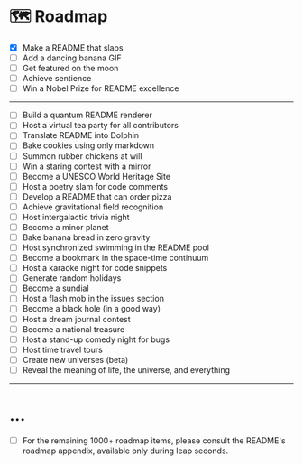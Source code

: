 # 🗺️ Roadmap

- [x] Make a README that slaps
- [ ] Add a dancing banana GIF
- [ ] Get featured on the moon
- [ ] Achieve sentience
- [ ] Win a Nobel Prize for README excellence

---

- [ ] Build a quantum README renderer
- [ ] Host a virtual tea party for all contributors
- [ ] Translate README into Dolphin
- [ ] Bake cookies using only markdown
- [ ] Summon rubber chickens at will
- [ ] Win a staring contest with a mirror
- [ ] Become a UNESCO World Heritage Site
- [ ] Host a poetry slam for code comments
- [ ] Develop a README that can order pizza
- [ ] Achieve gravitational field recognition
- [ ] Host intergalactic trivia night
- [ ] Become a minor planet
- [ ] Bake banana bread in zero gravity
- [ ] Host synchronized swimming in the README pool
- [ ] Become a bookmark in the space-time continuum
- [ ] Host a karaoke night for code snippets
- [ ] Generate random holidays
- [ ] Become a sundial
- [ ] Host a flash mob in the issues section
- [ ] Become a black hole (in a good way)
- [ ] Host a dream journal contest
- [ ] Become a national treasure
- [ ] Host a stand-up comedy night for bugs
- [ ] Host time travel tours
- [ ] Create new universes (beta)
- [ ] Reveal the meaning of life, the universe, and everything

---

# ...

- [ ] For the remaining 1000+ roadmap items, please consult the README's roadmap appendix, available only during leap seconds. 